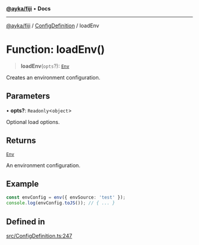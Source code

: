 [**@ayka/fiji**](../../../README.md) • **Docs**

***

[@ayka/fiji](../../../globals.md) / [ConfigDefinition](../README.md) / loadEnv

# Function: loadEnv()

> **loadEnv**(`opts`?): [`Env`](../../Env/classes/Env.md)

Creates an environment configuration.

## Parameters

• **opts?**: `Readonly`\<`object`\>

Optional load options.

## Returns

[`Env`](../../Env/classes/Env.md)

An environment configuration.

## Example

```ts
const envConfig = env({ envSource: 'test' });
console.log(envConfig.toJS()); // { ... }
```

## Defined in

[src/ConfigDefinition.ts:247](https://github.com/AndreyMork/fiji/blob/fde791600000fa1e2ba950f5f939a73281ac49cc/src/ConfigDefinition.ts#L247)
